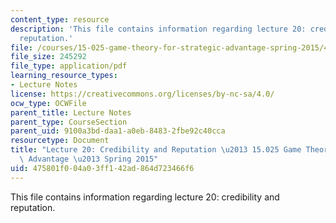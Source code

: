 ```yaml
---
content_type: resource
description: 'This file contains information regarding lecture 20: credibility and
  reputation.'
file: /courses/15-025-game-theory-for-strategic-advantage-spring-2015/475801f004a03ff142ad864d723466f6_MIT15_025S15_Lec_20.pdf
file_size: 245292
file_type: application/pdf
learning_resource_types:
- Lecture Notes
license: https://creativecommons.org/licenses/by-nc-sa/4.0/
ocw_type: OCWFile
parent_title: Lecture Notes
parent_type: CourseSection
parent_uid: 9100a3bd-daa1-a0eb-8483-2fbe92c40cca
resourcetype: Document
title: "Lecture 20: Credibility and Reputation \u2013 15.025 Game Theory for Strategic\
  \ Advantage \u2013 Spring 2015"
uid: 475801f0-04a0-3ff1-42ad-864d723466f6
---
```

This file contains information regarding lecture 20: credibility and reputation.
